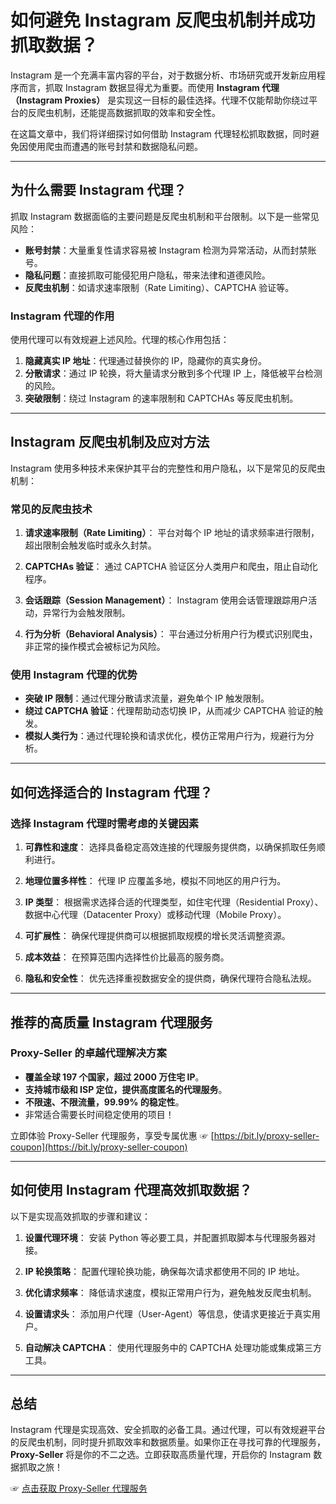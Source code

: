 # 如何避免 Instagram 反爬虫机制并成功抓取数据？

Instagram 是一个充满丰富内容的平台，对于数据分析、市场研究或开发新应用程序而言，抓取 Instagram 数据显得尤为重要。而使用 **Instagram 代理（Instagram Proxies）** 是实现这一目标的最佳选择。代理不仅能帮助你绕过平台的反爬虫机制，还能提高数据抓取的效率和安全性。

在这篇文章中，我们将详细探讨如何借助 Instagram 代理轻松抓取数据，同时避免因使用爬虫而遭遇的账号封禁和数据隐私问题。

---

## 为什么需要 Instagram 代理？

抓取 Instagram 数据面临的主要问题是反爬虫机制和平台限制。以下是一些常见风险：

- **账号封禁**：大量重复性请求容易被 Instagram 检测为异常活动，从而封禁账号。
- **隐私问题**：直接抓取可能侵犯用户隐私，带来法律和道德风险。
- **反爬虫机制**：如请求速率限制（Rate Limiting）、CAPTCHA 验证等。

### Instagram 代理的作用
使用代理可以有效规避上述风险。代理的核心作用包括：

1. **隐藏真实 IP 地址**：代理通过替换你的 IP，隐藏你的真实身份。
2. **分散请求**：通过 IP 轮换，将大量请求分散到多个代理 IP 上，降低被平台检测的风险。
3. **突破限制**：绕过 Instagram 的速率限制和 CAPTCHAs 等反爬虫机制。

---

## Instagram 反爬虫机制及应对方法

Instagram 使用多种技术来保护其平台的完整性和用户隐私，以下是常见的反爬虫机制：

### 常见的反爬虫技术

1. **请求速率限制（Rate Limiting）**：
   平台对每个 IP 地址的请求频率进行限制，超出限制会触发临时或永久封禁。

2. **CAPTCHAs 验证**：
   通过 CAPTCHA 验证区分人类用户和爬虫，阻止自动化程序。

3. **会话跟踪（Session Management）**：
   Instagram 使用会话管理跟踪用户活动，异常行为会触发限制。

4. **行为分析（Behavioral Analysis）**：
   平台通过分析用户行为模式识别爬虫，非正常的操作模式会被标记为风险。

### 使用 Instagram 代理的优势

- **突破 IP 限制**：通过代理分散请求流量，避免单个 IP 触发限制。
- **绕过 CAPTCHA 验证**：代理帮助动态切换 IP，从而减少 CAPTCHA 验证的触发。
- **模拟人类行为**：通过代理轮换和请求优化，模仿正常用户行为，规避行为分析。

---

## 如何选择适合的 Instagram 代理？

### 选择 Instagram 代理时需考虑的关键因素

1. **可靠性和速度**：
   选择具备稳定高效连接的代理服务提供商，以确保抓取任务顺利进行。

2. **地理位置多样性**：
   代理 IP 应覆盖多地，模拟不同地区的用户行为。

3. **IP 类型**：
   根据需求选择合适的代理类型，如住宅代理（Residential Proxy）、数据中心代理（Datacenter Proxy）或移动代理（Mobile Proxy）。

4. **可扩展性**：
   确保代理提供商可以根据抓取规模的增长灵活调整资源。

5. **成本效益**：
   在预算范围内选择性价比最高的服务商。

6. **隐私和安全性**：
   优先选择重视数据安全的提供商，确保代理符合隐私法规。

---

## 推荐的高质量 Instagram 代理服务

### Proxy-Seller 的卓越代理解决方案

- **覆盖全球 197 个国家，超过 2000 万住宅 IP**。
- **支持城市级和 ISP 定位，提供高度匿名的代理服务**。
- **不限速、不限流量，99.99% 的稳定性**。
- 非常适合需要长时间稳定使用的项目！

立即体验 Proxy-Seller 代理服务，享受专属优惠 ☞ [https://bit.ly/proxy-seller-coupon](https://bit.ly/proxy-seller-coupon)

---

## 如何使用 Instagram 代理高效抓取数据？

以下是实现高效抓取的步骤和建议：

1. **设置代理环境**：
   安装 Python 等必要工具，并配置抓取脚本与代理服务器对接。

2. **IP 轮换策略**：
   配置代理轮换功能，确保每次请求都使用不同的 IP 地址。

3. **优化请求频率**：
   降低请求速度，模拟正常用户行为，避免触发反爬虫机制。

4. **设置请求头**：
   添加用户代理（User-Agent）等信息，使请求更接近于真实用户。

5. **自动解决 CAPTCHA**：
   使用代理服务中的 CAPTCHA 处理功能或集成第三方工具。

---

## 总结

Instagram 代理是实现高效、安全抓取的必备工具。通过代理，可以有效规避平台的反爬虫机制，同时提升抓取效率和数据质量。如果你正在寻找可靠的代理服务，**Proxy-Seller** 将是你的不二之选。立即获取高质量代理，开启你的 Instagram 数据抓取之旅！

☞ [点击获取 Proxy-Seller 代理服务](https://bit.ly/proxy-seller-coupon)
